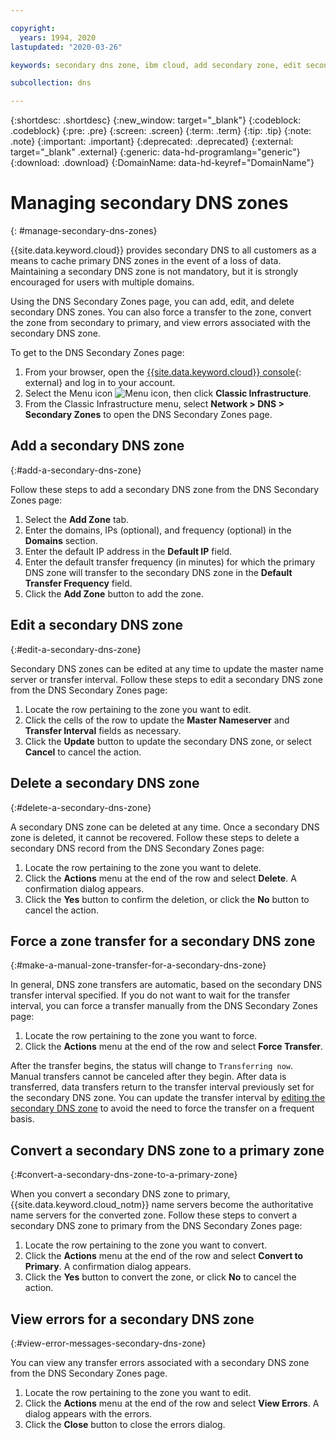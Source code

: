 ```yaml
---

copyright:
  years: 1994, 2020
lastupdated: "2020-03-26"

keywords: secondary dns zone, ibm cloud, add secondary zone, edit secondary zone, delete secondary zone, primary dns zones

subcollection: dns

---
```



{:shortdesc: .shortdesc}
{:new_window: target="_blank"}
{:codeblock: .codeblock}
{:pre: .pre}
{:screen: .screen}
{:term: .term}
{:tip: .tip}
{:note: .note}
{:important: .important}
{:deprecated: .deprecated}
{:external: target="_blank" .external}
{:generic: data-hd-programlang="generic"}
{:download: .download}
{:DomainName: data-hd-keyref="DomainName"}


# Managing secondary DNS zones
{: #manage-secondary-dns-zones}

{{site.data.keyword.cloud}} provides secondary DNS to all customers as a means to cache primary DNS zones in the event of a loss of data. Maintaining a secondary DNS zone is not mandatory, but it is strongly encouraged for users with multiple domains.

Using the DNS Secondary Zones page, you can add, edit, and delete secondary DNS zones. You can also force a transfer to the zone, convert the zone from secondary to primary, and view errors associated with the secondary DNS zone.

To get to the DNS Secondary Zones page:

1. From your browser, open the [{{site.data.keyword.cloud}} console](https://{DomainName}/){: external} and log in to your account.
1. Select the Menu icon ![Menu icon](../../icons/icon_hamburger.svg), then click **Classic Infrastructure**.
1. From the Classic Infrastructure menu, select **Network > DNS > Secondary Zones** to open the DNS Secondary Zones page.

## Add a secondary DNS zone
{:#add-a-secondary-dns-zone}

Follow these steps to add a secondary DNS zone from the DNS Secondary Zones page:

1. Select the **Add Zone** tab.
1. Enter the domains, IPs (optional), and frequency (optional) in the **Domains** section.
1. Enter the default IP address in the **Default IP** field.
1. Enter the default transfer frequency (in minutes) for which the primary DNS zone will transfer to the secondary DNS zone in the **Default Transfer Frequency** field.
1. Click the **Add Zone** button to add the zone.

## Edit a secondary DNS zone
{:#edit-a-secondary-dns-zone}

Secondary DNS zones can be edited at any time to update the master name server or transfer interval. Follow these steps to edit a secondary DNS zone from the DNS Secondary Zones page:

1. Locate the row pertaining to the zone you want to edit.
1. Click the cells of the row to update the **Master Nameserver** and **Transfer Interval** fields as necessary.
1. Click the **Update** button to update the secondary DNS zone, or select **Cancel** to cancel the action.

## Delete a secondary DNS zone
{:#delete-a-secondary-dns-zone}

A secondary DNS zone can be deleted at any time. Once a secondary DNS zone is deleted, it cannot be recovered. Follow these steps to delete a secondary DNS record from the DNS Secondary Zones page:

1. Locate the row pertaining to the zone you want to delete.
1. Click the **Actions** menu at the end of the row and select **Delete**. A confirmation dialog appears.
1. Click the **Yes** button to confirm the deletion, or click the **No** button to cancel the action.

## Force a zone transfer for a secondary DNS zone
{:#make-a-manual-zone-transfer-for-a-secondary-dns-zone}

In general, DNS zone transfers are automatic, based on the secondary DNS transfer interval specified. If you do not want to wait for the transfer interval, you can force a transfer manually from the DNS Secondary Zones page:

1. Locate the row pertaining to the zone you want to force.
1. Click the **Actions** menu at the end of the row and select **Force Transfer**.

After the transfer begins, the status will change to `Transferring now`. Manual transfers cannot be canceled after they begin. After data is transferred, data transfers return to the transfer interval previously set for the secondary DNS zone. You can update the transfer interval by [editing the secondary DNS zone](#edit-a-secondary-dns-zone) to avoid the need to force the transfer on a frequent basis.

## Convert a secondary DNS zone to a primary zone
{:#convert-a-secondary-dns-zone-to-a-primary-zone}

When you convert a secondary DNS zone to primary, {{site.data.keyword.cloud_notm}} name servers become the authoritative name servers for the converted zone. Follow these steps to convert a secondary DNS zone to primary from the DNS Secondary Zones page:

1. Locate the row pertaining to the zone you want to convert.
1. Click the **Actions** menu at the end of the row and select **Convert to Primary**. A confirmation dialog appears.
1. Click the **Yes** button to convert the zone, or click **No** to cancel the action.

## View errors for a secondary DNS zone
{:#view-error-messages-secondary-dns-zone}

You can view any transfer errors associated with a secondary DNS zone from the DNS Secondary Zones page.

1. Locate the row pertaining to the zone you want to edit.
1. Click the **Actions** menu at the end of the row and select **View Errors**. A dialog appears with the errors.
1. Click the **Close** button to close the errors dialog.
